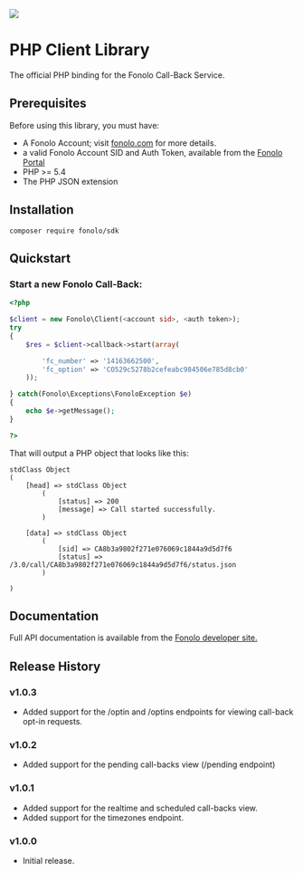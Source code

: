 <a href="https://fonolo.com" target="_blank"><img src="https://portal.fonolo.com/static/1.0/images/fonolo_logo_large.png"/></a>

# PHP Client Library

The official PHP binding for the Fonolo Call-Back Service.

## Prerequisites

Before using this library, you must have:

* A Fonolo Account; visit [fonolo.com](https://fonolo.com/) for more details.
* a valid Fonolo Account SID and Auth Token, available from the [Fonolo Portal](https://portal.fonolo.com/)
* PHP >= 5.4
* The PHP JSON extension

## Installation

```
composer require fonolo/sdk
```

## Quickstart

### Start a new Fonolo Call-Back:

```php
<?php

$client = new Fonolo\Client(<account sid>, <auth token>);
try
{
    $res = $client->callback->start(array(

        'fc_number' => '14163662500',
        'fc_option' => 'CO529c5278b2cefeabc984506e785d8cb0'
    ));

} catch(Fonolo\Exceptions\FonoloException $e)
{
    echo $e->getMessage();
}

?>
```

That will output a PHP object that looks like this:

```
stdClass Object
(
    [head] => stdClass Object
        (
            [status] => 200
            [message] => Call started successfully.
        )

    [data] => stdClass Object
        (
            [sid] => CA8b3a9802f271e076069c1844a9d5d7f6
            [status] => /3.0/call/CA8b3a9802f271e076069c1844a9d5d7f6/status.json
        )

)
```

## Documentation

Full API documentation is available from the [Fonolo developer site.][fonolo dev site]

## Release History

### v1.0.3
* Added support for the /optin and /optins endpoints for viewing call-back opt-in requests.

### v1.0.2
* Added support for the pending call-backs view (/pending endpoint)

### v1.0.1
* Added support for the realtime and scheduled call-backs view.
* Added support for the timezones endpoint.

### v1.0.0
* Initial release.

[fonolo dev site]:  https://fonolo.com/help/api/
